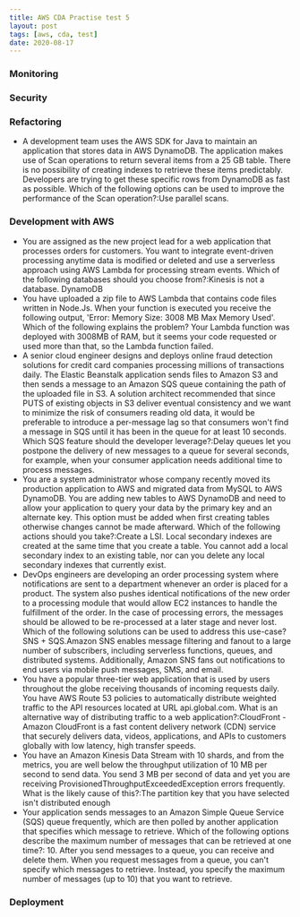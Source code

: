 ```yaml
---
title: AWS CDA Practise test 5
layout: post
tags: [aws, cda, test]
date: 2020-08-17
---
```

### Monitoring
### Security
### Refactoring
- A development team uses the AWS SDK for Java to maintain an application that stores data in AWS DynamoDB. The application makes use of Scan operations to return several items from a 25 GB table. There is no possibility of creating indexes to retrieve these items predictably. Developers are trying to get these specific rows from DynamoDB as fast as possible.
Which of the following options can be used to improve the performance of the Scan operation?:Use parallel scans. 
### Development with AWS
- You are assigned as the new project lead for a web application that processes orders for customers. You want to integrate event-driven processing anytime data is modified or deleted and use a serverless approach using AWS Lambda for processing stream events.
Which of the following databases should you choose from?:Kinesis is not a database. DynamoDB
- You have uploaded a zip file to AWS Lambda that contains code files written in Node.Js. When your function is executed you receive the following output, 'Error: Memory Size: 3008 MB Max Memory Used'.
 Which of the following explains the problem? Your Lambda function was deployed with 3008MB of RAM, but it seems your code requested or used more than that, so the Lambda function failed.
- A senior cloud engineer designs and deploys online fraud detection solutions for credit card companies processing millions of transactions daily. The Elastic Beanstalk application sends files to Amazon S3 and then sends a message to an Amazon SQS queue containing the path of the uploaded file in S3. A solution architect recommended that since PUTS of existing objects in S3 deliver eventual consistency and we want to minimize the risk of consumers reading old data, it would be preferable to introduce a per-message lag so that consumers won't find a message in SQS until it has been in the queue for at least 10 seconds.
 Which SQS feature should the developer leverage?:Delay queues let you postpone the delivery of new messages to a queue for several seconds, for example, when your consumer application needs additional time to process messages. 
- You are a system administrator whose company recently moved its production application to AWS and migrated data from MySQL to AWS DynamoDB. You are adding new tables to AWS DynamoDB and need to allow your application to query your data by the primary key and an alternate key. This option must be added when first creating tables otherwise changes cannot be made afterward.
 Which of the following actions should you take?:Create a LSI. Local secondary indexes are created at the same time that you create a table. You cannot add a local secondary index to an existing table, nor can you delete any local secondary indexes that currently exist.
- DevOps engineers are developing an order processing system where notifications are sent to a department whenever an order is placed for a product. The system also pushes identical notifications of the new order to a processing module that would allow EC2 instances to handle the fulfillment of the order. In the case of processing errors, the messages should be allowed to be re-processed at a later stage and never lost.
 Which of the following solutions can be used to address this use-case?SNS + SQS.Amazon SNS enables message filtering and fanout to a large number of subscribers, including serverless functions, queues, and distributed systems. Additionally, Amazon SNS fans out notifications to end users via mobile push messages, SMS, and email.
- You have a popular three-tier web application that is used by users throughout the globe receiving thousands of incoming requests daily. You have AWS Route 53 policies to automatically distribute weighted traffic to the API resources located at URL api.global.com.
 What is an alternative way of distributing traffic to a web application?:CloudFront - Amazon CloudFront is a fast content delivery network (CDN) service that securely delivers data, videos, applications, and APIs to customers globally with low latency, high transfer speeds.
- You have an Amazon Kinesis Data Stream with 10 shards, and from the metrics, you are well below the throughput utilization of 10 MB per second to send data. You send 3 MB per second of data and yet you are receiving ProvisionedThroughputExceededException errors frequently.
 What is the likely cause of this?:The partition key that you have selected isn't distributed enough
- Your application sends messages to an Amazon Simple Queue Service (SQS) queue frequently, which are then polled by another application that specifies which message to retrieve.
  Which of the following options describe the maximum number of messages that can be retrieved at one time?: 10. After you send messages to a queue, you can receive and delete them. When you request messages from a queue, you can't specify which messages to retrieve. Instead, you specify the maximum number of messages (up to 10) that you want to retrieve.
### Deployment